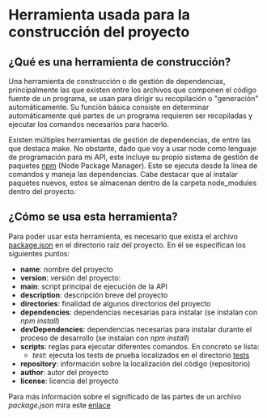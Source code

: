 # Herramienta usada para la construcción del proyecto
 
## ¿Qué es una herramienta de construcción?
Una herramienta de construcción o de gestión de dependencias, principalmente las que existen entre los archivos que componen el código fuente de un programa, se usan para dirigir su recopilación o "generación" automáticamente. Su función básica consiste en determinar automáticamente qué partes de un programa requieren ser recopiladas y ejecutar los comandos necesarios para hacerlo.
 
Existen múltiples herramientas de gestión de dependencias, de entre las que destaca make. No obstante, dado que voy a usar node como lenguaje de programación para mi API, este incluye su propio sistema de gestión de paquetes [npm](https://www.npmjs.com) (Node Package Manager). Este se ejecuta desde la línea de comandos y maneja las dependencias. Cabe destacar que al instalar paquetes nuevos, estos se almacenan dentro de la carpeta node_modules dentro del proyecto. 
 
## ¿Cómo se usa esta herramienta?
Para poder usar esta herramienta, es necesario que exista el archivo [package.json](https://github.com/sergiogp98/MultimediaManagement/blob/master/package.json) en el directorio raiz del proyecto. En él se especifican los siguientes puntos:
* **name**: nombre del proyecto
* **version**: versión del proyecto: 
* **main**: script principal de ejecución de la API 
* **description**: descripción breve del proyecto 
* **directories**: finalidad de algunos directorios del proyecto 
* **dependencies**: dependencias necesarias para instalar (se instalan con *npm install*)
* **devDependencies**: dependencias necesarias para instalar durante el proceso de desarrollo (se instalan con *npm install*)
* **scripts**: reglas para ejecutar diferentes comandos. En concreto se lista:
    * *test*: ejecuta los tests de prueba localizados en el directorio [tests](https://github.com/sergiogp98/MultimediaManagement/tree/master/tests)
* **repository**: información sobre la localización del código (repositorio)
* **author**: autor del proyecto
* **license**: licencia del proyecto 
 
Para más información sobre el significado de las partes de un archivo *package.json* mira este [enlace](https://areknawo.com/whats-what-package-json-cheatsheet/)

